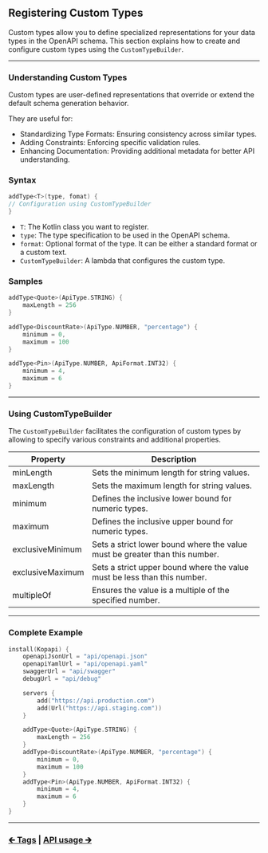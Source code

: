 ## Registering Custom Types

Custom types allow you to define specialized representations for your data types in the OpenAPI schema.
This section explains how to create and configure custom types using the `CustomTypeBuilder`.

---

### Understanding Custom Types

Custom types are user-defined representations that override or extend the default schema generation behavior.

They are useful for:
- Standardizing Type Formats: Ensuring consistency across similar types.
- Adding Constraints: Enforcing specific validation rules.
- Enhancing Documentation: Providing additional metadata for better API understanding.

### Syntax

```kotlin
addType<T>(type, fomat) {
// Configuration using CustomTypeBuilder
}
```

- `T`: The Kotlin class you want to register.
- `type`: The type specification to be used in the OpenAPI schema.
- `format`: Optional format of the type. It can be either a standard format or a custom text.
- `CustomTypeBuilder`: A lambda that configures the custom type.

### Samples

```kotlin
addType<Quote>(ApiType.STRING) {
    maxLength = 256
}

addType<DiscountRate>(ApiType.NUMBER, "percentage") {
    minimum = 0,
    maximum = 100
}

addType<Pin>(ApiType.NUMBER, ApiFormat.INT32) {
    minimum = 4,
    maximum = 6
}
```

---

### Using CustomTypeBuilder

The `CustomTypeBuilder` facilitates the configuration of custom types by allowing
to specify various constraints and additional properties.

| Property         | Description                                                                                               |
|------------------|-----------------------------------------------------------------------------------------------------------|
| minLength        | Sets the minimum length for string values.                                                                |
| maxLength        | Sets the maximum length for string values.                                                                |
| minimum          | Defines the inclusive lower bound for numeric types.                                                      |
| maximum          | Defines the inclusive upper bound for numeric types.                                                      |
| exclusiveMinimum | Sets a strict lower bound where the value must be greater than this number.                               |
| exclusiveMaximum | Sets a strict upper bound where the value must be less than this number.                                  |
| multipleOf       | Ensures the value is a multiple of the specified number.                                                  |

---

### Complete Example

```kotlin
install(Kopapi) {
    openapiJsonUrl = "api/openapi.json"
    openapiYamlUrl = "api/openapi.yaml"
    swaggerUrl = "api/swagger"
    debugUrl = "api/debug"

    servers {
        add("https://api.production.com")
        add(Url("https://api.staging.com"))
    }

    addType<Quote>(ApiType.STRING) {
        maxLength = 256
    }
    addType<DiscountRate>(ApiType.NUMBER, "percentage") {
        minimum = 0,
        maximum = 100
    }
    addType<Pin>(ApiType.NUMBER, ApiFormat.INT32) {
        minimum = 4,
        maximum = 6
    }
}
```

---

### [🡰 Tags](01.plugin-configuration.md) | [API usage 🡲](03.api-usage.md)
